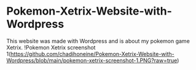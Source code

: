 # Pokemon-Xetrix-Website-with-Wordpress
This website was made with Wordpress and is about my pokemon game Xetrix.
!Pokemon Xetrix screenshot 1(https://github.com/chadihoneine/Pokemon-Xetrix-Website-with-Wordpress/blob/main/pokemon-xetrix-screenshot-1.PNG?raw=true)

